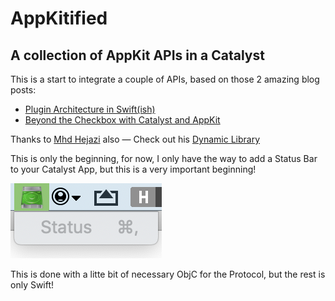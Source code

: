 # AppKitified

## A collection of AppKit APIs in a Catalyst

This is a start to integrate a couple of APIs, based on those 2 amazing blog posts:

- [Plugin Architecture in Swift(ish)](https://blog.pendowski.com/plugin-architecture-in-swift-ish/)
- [Beyond the Checkbox with Catalyst and AppKit](https://www.highcaffeinecontent.com/blog/20190607-Beyond-the-Checkbox-with-Catalyst-and-AppKit)

Thanks to [Mhd Hejazi](https://twitter.com/Hejazi) also — Check out his [Dynamic Library](https://github.com/mhdhejazi/Dynamic)

This is only the beginning, for now, I only have the way to add a Status Bar to your Catalyst App, but this is a very important beginning!

![Status Bar](img/statusbar.png)

This is done with a litte bit of necessary ObjC for the Protocol, but the rest is only Swift!
